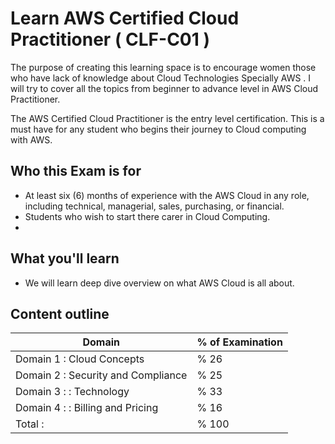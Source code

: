 
# Learn AWS Certified Cloud Practitioner ( CLF-C01 )

The purpose of creating this learning space is to encourage women those who have lack of knowledge about Cloud Technologies Specially AWS .
I will try to  cover all the topics from beginner to advance level in AWS Cloud Practitioner.
 
The AWS Certified Cloud Practitioner is the entry level certification. This is a must have for any student who begins their journey to Cloud computing with AWS. 

## Who this Exam is for

- At least six (6) months of experience with the AWS Cloud in any role, including technical, managerial, sales, purchasing, or financial.
- Students who wish to start there carer in Cloud Computing. 
-
## What you'll learn

- We will learn deep dive overview on what AWS Cloud is all about.

## Content outline

| Domain           | % of Examination                                                              |
| ----------------- | ------------------------------------------------------------------ |
| Domain 1 : Cloud Concepts | % 26 |
| Domain 2 : Security and Compliance | % 25 |
| Domain 3 : : Technology | % 33 |
| Domain 4 : : Billing and Pricing | % 16 |
| Total :   | % 100 |










